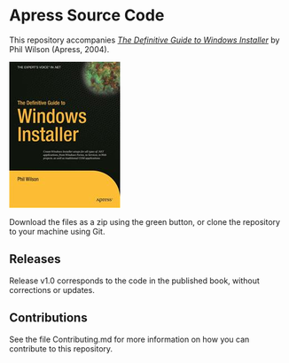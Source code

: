 # Apress Source Code

This repository accompanies [*The Definitive Guide to Windows Installer*](http://www.apress.com/9781590592977) by Phil Wilson (Apress, 2004).

![Cover image](9781590592977.jpg)

Download the files as a zip using the green button, or clone the repository to your machine using Git.

## Releases

Release v1.0 corresponds to the code in the published book, without corrections or updates.

## Contributions

See the file Contributing.md for more information on how you can contribute to this repository.

